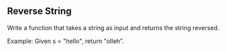 
## Reverse String
Write a function that takes a string as input and returns the string reversed.

Example:
Given s = "hello", return "olleh".
